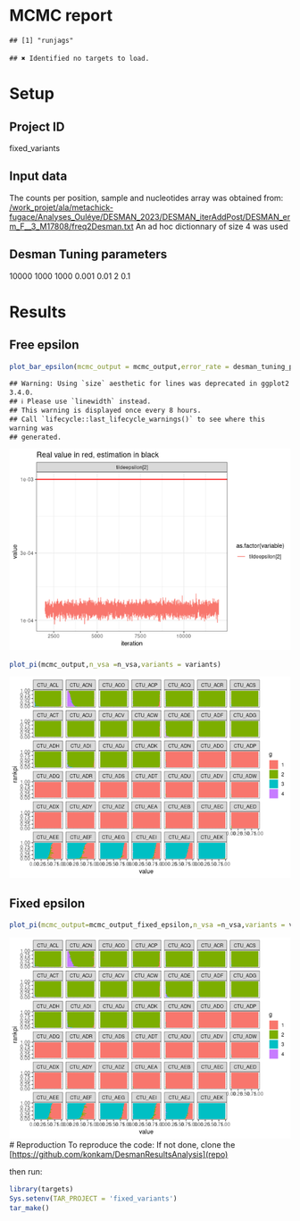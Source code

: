 MCMC report
================

    ## [1] "runjags"

    ## ✖ Identified no targets to load.

# Setup

## Project ID

fixed_variants

## Input data

The counts per position, sample and nucleotides array was obtained from:
[/work_projet/ala/metachick-fugace/Analyses_Ouléye/DESMAN_2023/DESMAN_iterAddPost/DESMAN_erm_F\_\_3_M17808/freq2Desman.txt]()
An ad hoc dictionnary of size 4 was used

## Desman Tuning parameters

10000
1000
1000
0.001
0.01
2
0.1

# Results

## Free epsilon

``` r
plot_bar_epsilon(mcmc_output = mcmc_output,error_rate = desman_tuning_parameters$error_rate)
```

    ## Warning: Using `size` aesthetic for lines was deprecated in ggplot2 3.4.0.
    ## ℹ Please use `linewidth` instead.
    ## This warning is displayed once every 8 hours.
    ## Call `lifecycle::last_lifecycle_warnings()` to see where this warning was
    ## generated.

![](fixed_variants_files/figure-gfm/unnamed-chunk-4-1.png)<!-- -->

``` r
plot_pi(mcmc_output,n_vsa =n_vsa,variants = variants)
```

![](fixed_variants_files/figure-gfm/unnamed-chunk-4-2.png)<!-- -->

## Fixed epsilon

``` r
plot_pi(mcmc_output=mcmc_output_fixed_epsilon,n_vsa =n_vsa,variants = variants )
```

![](fixed_variants_files/figure-gfm/unnamed-chunk-5-1.png)<!-- --> \#
Reproduction To reproduce the code: If not done, clone the
[https://github.com/konkam/DesmanResultsAnalysis](repo)

then run:

``` r
library(targets)
Sys.setenv(TAR_PROJECT = 'fixed_variants')
tar_make()
```
